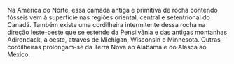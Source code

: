 ﻿Na América do Norte, essa camada antiga e primitiva de rocha contendo fósseis vem à superfície nas regiões oriental, central e setentrional do Canadá. Também existe uma cordilheira intermitente dessa rocha na direção leste-oeste que se estende da Pensilvânia e das antigas montanhas Adirondack, a oeste, através de Michigan, Wisconsin e Minnesota. Outras cordilheiras prolongam-se da Terra Nova ao Alabama e do Alasca ao México.